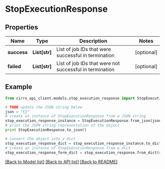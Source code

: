 # StopExecutionResponse


## Properties

Name | Type | Description | Notes
------------ | ------------- | ------------- | -------------
**success** | **List[str]** | List of job IDs that were successful in termination | [optional] 
**failed** | **List[str]** | List of job IDs that were not successful in termination | [optional] 

## Example

```python
from cirro_api_client.models.stop_execution_response import StopExecutionResponse

# TODO update the JSON string below
json = "{}"
# create an instance of StopExecutionResponse from a JSON string
stop_execution_response_instance = StopExecutionResponse.from_json(json)
# print the JSON string representation of the object
print StopExecutionResponse.to_json()

# convert the object into a dict
stop_execution_response_dict = stop_execution_response_instance.to_dict()
# create an instance of StopExecutionResponse from a dict
stop_execution_response_form_dict = stop_execution_response.from_dict(stop_execution_response_dict)
```
[[Back to Model list]](../README.md#documentation-for-models) [[Back to API list]](../README.md#documentation-for-api-endpoints) [[Back to README]](../README.md)


